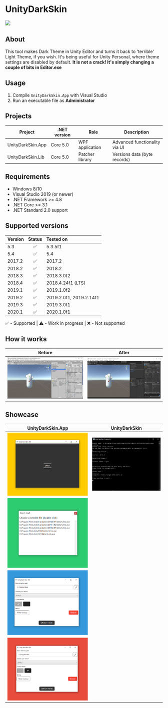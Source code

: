 # UnityDarkSkin

![](src/UnityDarkSkin.App/Assets/Icon.ico)

## About

This tool makes Dark Theme in Unity Editor and turns it back to 'terrible' Light Theme, if you wish. It's being useful for Unity Personal, where theme settings are disabled by default. **It is not a crack! It's simply changing a couple of bits in Editor.exe**

## Usage

1. Compile `UnityDarkSkin.App` with Visual Studio
2. Run an executable file as **Administrator**

## Projects

| Project                | .NET version    | Role               |  Description                     |
| --- | --- | --- | --- |
| UnityDarkSkin.App      | Core 5.0        | WPF application    | Advanced functionality via UI    |
| UnityDarkSkin.Lib      | Core 5.0        | Patcher library    | Versions data (byte records)     |

## Requirements

* Windows 8/10
* Visual Studio 2019 (or newer)
* .NET Framework >= 4.8
* .NET Core >= 3.1
* .NET Standard 2.0 support

## Supported versions

| Version | Status | Tested on |
| :--- | :---: | :--- |
| 5.3    | ✅ | 5.3.5f1    |
| 5.4    | ✅ | 5.4        |
| 2017.2 | ✅ | 2017.2     |
| 2018.2 | ✅ | 2018.2     |
| 2018.3 | ✅ | 2018.3.0f2 |
| 2018.4 | ✅ | 2018.4.24f1 (LTS) |
| 2019.1 | ✅ | 2019.1.0f2 |
| 2019.2 | ✅ | 2019.2.0f1, 2019.2.14f1 |
| 2019.3 | ✅ | 2019.3.0f1 |
| 2020.1 | ✅ | 2020.1.0f1 |

✅ - Supported | ⚠️ - Work in progress | ❌ - Not supported

## How it works

| Before | After |
| :---: | :---: |
| ![Default theme](.media/LightSkin.jpg) | ![Dark theme](.media/DarkSkin.jpg) |

## Showcase

| UnityDarkSkin.App | UnityDarkSkin |
| :---: | :---: |
| ![GUI](.media/gui_1.png) | ![Console](.media/console.png) |
| ![GUI](.media/gui_2.png) |  |
| ![GUI](.media/gui_3.png) |  |
| ![GUI](.media/gui_4.png) |  |



